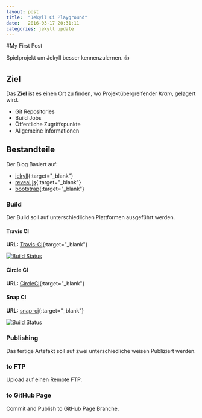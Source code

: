 ```yaml
---
layout: post
title:  "Jekyll Ci Playground"
date:   2016-03-17 20:31:11
categories: jekyll update
---
```


#My First Post
 
 Spielprojekt um Jekyll besser kennenzulernen. :+1:  

## Ziel
 
 Das **Ziel** ist es einen Ort zu finden, wo Projektübergreifender *Kram*, gelagert wird.

 * Git Repositories
 * Build Jobs
 * Öffentliche Zugriffspunkte
 * Allgemeine Informationen
  
  
## Bestandteile

 Der Blog Basiert auf:

 * [jekyll](https://jekyllrb.com/){:target="_blank"}
 * [reveal.js](http://lab.hakim.se/reveal-js/){:target="_blank"}
 * [bootstrap](https://getbootstrap.com/){:target="_blank"} 
 
### Build
 
 Der Build soll auf unterschiedlichen Plattformen ausgeführt werden.

#### Travis CI
 
 **URL:** [Travis-Ci](https://travis-ci.org/){:target="_blank"}

 [![Build Status](https://travis-ci.org/nolte/jekyll-site.svg?branch=master)](https://travis-ci.org/nolte/jekyll-site)

#### Circle CI
  
  **URL:** [CircleCi](https://circleci.com){:target="_blank"}
 

#### Snap CI

  **URL:** [snap-ci](https://snap-ci.com){:target="_blank"}

 [![Build Status](https://snap-ci.com/nolte/jekyll-site/branch/master/build_image)](https://snap-ci.com/nolte/jekyll-site/branch/master) 



### Publishing
 
 Das fertige Artefakt soll auf zwei unterschiedliche weisen Publiziert werden.
 

### to FTP

 Upload auf einen Remote FTP.

### to GitHub Page

 Commit and Publish to GitHub Page Branche.

